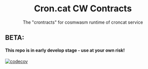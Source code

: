 <div align="center">
  <h1>
    Cron.cat CW Contracts
  </h1>
  <p>
  The "crontracts" for cosmwasm runtime of croncat service
  </p>
</div>

## BETA: 

#### This repo is in early develop stage - use at your own risk!

[![codecov](https://codecov.io/gh/CronCats/cw-croncat/branch/beta/split-0.0.0/graph/badge.svg?token=JU1C4RK7X4)](https://codecov.io/gh/CronCats/cw-croncat)
